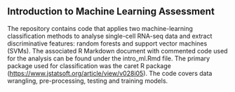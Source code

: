 ## Introduction to Machine Learning Assessment

The repository contains code that applies two machine-learning classification methods to analyse single-cell RNA-seq data and extract discriminative features: random forests and support vector machines (SVMs). The associated R Markdown document with commented code used for the analysis can be found under the intro_ml.Rmd file. The primary package used for classification was the caret R package (https://www.jstatsoft.org/article/view/v028i05). The code covers data wrangling, pre-processing, testing and training models. 
